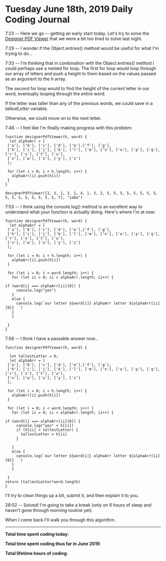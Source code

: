 # Tuesday June 18th, 2019 Daily Coding Journal

7:23 -- Here we go -- getting an early start today. Let's try to solve the [Designer PDF Viewer](https://www.hackerrank.com/challenges/designer-pdf-viewer/problem) that we were a bit too tired to solve last night.

7:29 -- I wonder if the Object.entries() method would be useful for what I'm trying to do...

7:33 -- I'm thinking that in combination with the Object.entries() method I could perhaps use a nested for loop. The first for loop would loop through our array of letters and push a height to them based on the values passed as an argument to the *h* array.

The second for loop would to find the height of the current letter in our word, eventually looping through the entire word.

If the letter was taller than any of the previous words, we could save in a *tallestLetter* variable.

Otherwise, we could move on to the next letter.

7:46 -- I feel like I'm finally making progress with this problem:
```
function designerPdfViewer(h, word) {
  let alphaArr = [
 ['a'], ['b'], ['c'], ['d'], ['e'],['f'], ['g'],
 ['h'], ['i'], ['j'], ['k'], ['l'], ['m'], ['n'], ['o'], ['p'], ['q'], ['r'], ['s'], ['t'], ['u'],
 ['v'], ['w'], ['x'], ['y'], ['z']
 ];

 for (let i = 0; i < h.length; i++) {
   alphaArr[i].push(h[i])
 }
}

designerPdfViewer([1, 3, 1, 3, 1, 4, 1, 3, 2, 5, 5, 5, 5, 5, 5, 5, 5, 5, 5, 5, 5, 5, 5, 5, 5, 7], "zaba")
```
7:53 -- I think using the console.log() method is an excellent way to understand what your function is actually doing. Here's where I'm at now:
```
function designerPdfViewer(h, word) {
  let alphaArr = [
 ['a'], ['b'], ['c'], ['d'], ['e'],['f'], ['g'],
 ['h'], ['i'], ['j'], ['k'], ['l'], ['m'], ['n'], ['o'], ['p'], ['q'], ['r'], ['s'], ['t'], ['u'],
 ['v'], ['w'], ['x'], ['y'], ['z']
 ];

 for (let i = 0; i < h.length; i++) {
   alphaArr[i].push(h[i])
 }

 for (let i = 0; i < word.length; i++) {
   for (let ii = 0; ii < alphaArr.length; ii++) {

if (word[i] === alphaArr[ii][0]) {
     console.log("yes")
   }
   else {
     console.log(`our letter ${word[i]} alphaArr letter ${alphaArr[ii][0]}  `)
   }
   }
   
 }
}
```
7:59 -- I think I have a passable answer now...
```
function designerPdfViewer(h, word) {

  let tallestLetter = 0;
  let alphaArr = [
 ['a'], ['b'], ['c'], ['d'], ['e'],['f'], ['g'],
 ['h'], ['i'], ['j'], ['k'], ['l'], ['m'], ['n'], ['o'], ['p'], ['q'], ['r'], ['s'], ['t'], ['u'],
 ['v'], ['w'], ['x'], ['y'], ['z']
 ];

 for (let i = 0; i < h.length; i++) {
   alphaArr[i].push(h[i])
 }

 for (let i = 0; i < word.length; i++) {
   for (let ii = 0; ii < alphaArr.length; ii++) {

if (word[i] === alphaArr[ii][0]) {
     console.log("yes" + h[ii])
     if (h[ii] > tallestLetter) {
       tallestLetter = h[ii]
     }

   }
   else {
     console.log(`our letter ${word[i]} alphaArr letter ${alphaArr[ii][0]}  `)
   }
   }
   
 }
return (tallestLetter*word.length)
}
```
I'll try to clean things up a bit, submit it, and then explain it to you.

28:02 -- Solved! I'm going to take a break (only on 6 hours of sleep and haven't gone through morning routine yet).

When I come back I'll walk you through this algorithm.


___
**Total time spent coding today**: 

**Total time spent coding thus far in June 2019**: 

**Total lifetime hours of coding**: 